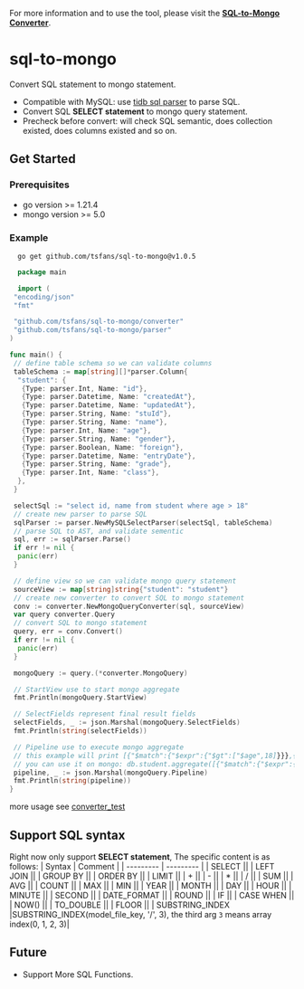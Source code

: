 For more information and to use the tool, please visit the [**SQL-to-Mongo Converter**](https://www.sqltomongo.online).

# sql-to-mongo

Convert SQL statement to mongo statement.

- Compatible with MySQL: use [tidb sql parser](https://github.com/pingcap/tidb/tree/master/pkg/parser) to parse SQL.
- Convert SQL **SELECT statement** to mongo query statement.
- Precheck before convert: will check SQL semantic, does collection existed, does columns existed and so on.

## Get Started

### Prerequisites

- go version >= 1.21.4
- mongo version >= 5.0

### Example

```shell
  go get github.com/tsfans/sql-to-mongo@v1.0.5
```

```go
  package main

  import (
 "encoding/json"
 "fmt"

 "github.com/tsfans/sql-to-mongo/converter"
 "github.com/tsfans/sql-to-mongo/parser"
)

func main() {
 // define table schema so we can validate columns
 tableSchema := map[string][]*parser.Column{
  "student": {
   {Type: parser.Int, Name: "id"},
   {Type: parser.Datetime, Name: "createdAt"},
   {Type: parser.Datetime, Name: "updatedAt"},
   {Type: parser.String, Name: "stuId"},
   {Type: parser.String, Name: "name"},
   {Type: parser.Int, Name: "age"},
   {Type: parser.String, Name: "gender"},
   {Type: parser.Boolean, Name: "foreign"},
   {Type: parser.Datetime, Name: "entryDate"},
   {Type: parser.String, Name: "grade"},
   {Type: parser.Int, Name: "class"},
  },
 }

 selectSql := "select id, name from student where age > 18"
 // create new parser to parse SQL
 sqlParser := parser.NewMySQLSelectParser(selectSql, tableSchema)
 // parse SQL to AST, and validate sementic
 sql, err := sqlParser.Parse()
 if err != nil {
  panic(err)
 }

 // define view so we can validate mongo query statement
 sourceView := map[string]string{"student": "student"}
 // create new converter to convert SQL to mongo statement
 conv := converter.NewMongoQueryConverter(sql, sourceView)
 var query converter.Query
 // convert SQL to mongo statement
 query, err = conv.Convert()
 if err != nil {
  panic(err)
 }

 mongoQuery := query.(*converter.MongoQuery)

 // StartView use to start mongo aggregate
 fmt.Println(mongoQuery.StartView)

 // SelectFields represent final result fields
 selectFields, _ := json.Marshal(mongoQuery.SelectFields)
 fmt.Println(string(selectFields))

 // Pipeline use to execute mongo aggregate
 // this example will print [{"$match":{"$expr":{"$gt":["$age",18]}}},{"$replaceRoot":{"newRoot":{"id":"$id","name":"$name"}}}]
 // you can use it on mongo: db.student.aggregate([{"$match":{"$expr":{"$gt":["$age",18]}}},{"$replaceRoot":{"newRoot":{"id":"$id","name":"$name"}}}])
 pipeline, _ := json.Marshal(mongoQuery.Pipeline)
 fmt.Println(string(pipeline))
}
```

more usage see [converter_test](https://github.com/tsfans/sql-to-mongo/blob/main/converter/converter_test.go)

## Support SQL syntax

Right now only support **SELECT statement**, The specific content is as follows:
| Syntax    | Comment |
| --------- | --------- |
| SELECT ||
| LEFT JOIN ||
| GROUP BY ||
| ORDER BY ||
| LIMIT ||
| + ||
| - ||
| * ||
| / ||
| SUM ||
| AVG ||
| COUNT ||
| MAX ||
| MIN ||
| YEAR ||
| MONTH ||
| DAY ||
| HOUR ||
| MINUTE ||
| SECOND ||
| DATE_FORMAT ||
| ROUND ||
| IF ||
| CASE WHEN ||
| NOW() ||
| TO_DOUBLE ||
| FLOOR ||
| SUBSTRING_INDEX |SUBSTRING_INDEX(model_file_key, '/', 3), the third arg `3` means array index(0, 1, 2, 3)|

## Future

- Support More SQL Functions.
